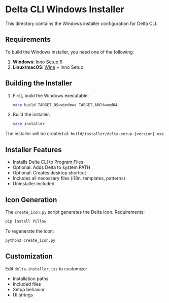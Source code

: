 # Delta CLI Windows Installer

This directory contains the Windows installer configuration for Delta CLI.

## Requirements

To build the Windows installer, you need one of the following:

1. **Windows**: [Inno Setup 6](https://jrsoftware.org/isinfo.php)
2. **Linux/macOS**: [Wine](https://www.winehq.org/) + Inno Setup

## Building the Installer

1. First, build the Windows executable:
   ```bash
   make build TARGET_OS=windows TARGET_ARCH=amd64
   ```

2. Build the installer:
   ```bash
   make installer
   ```

The installer will be created at: `build/installer/delta-setup-{version}.exe`

## Installer Features

- Installs Delta CLI to Program Files
- Optional: Adds Delta to system PATH
- Optional: Creates desktop shortcut
- Includes all necessary files (i18n, templates, patterns)
- Uninstaller included

## Icon Generation

The `create_icon.py` script generates the Delta icon. Requirements:
```bash
pip install Pillow
```

To regenerate the icon:
```bash
python3 create_icon.py
```

## Customization

Edit `delta-installer.iss` to customize:
- Installation paths
- Included files
- Setup behavior
- UI strings